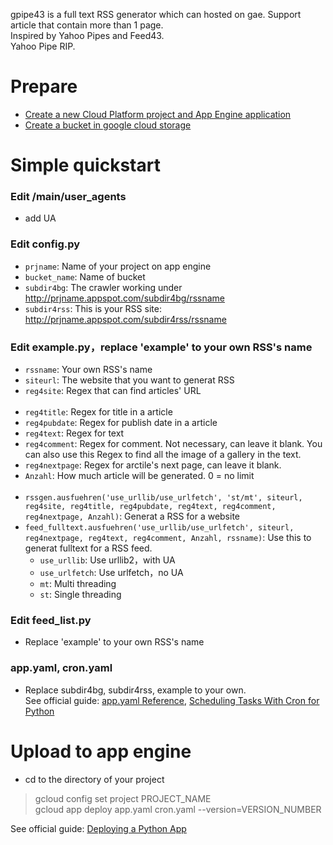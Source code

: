 gpipe43 is a full text RSS generator which can hosted on gae. Support article that contain more than 1 page.<br>
Inspired by Yahoo Pipes and Feed43.<br>
Yahoo Pipe RIP.

Prepare
====
* [Create a new Cloud Platform project and App Engine application](https://cloud.google.com/appengine/docs/standard/python/quickstart)
* [Create a bucket in google cloud storage](https://cloud.google.com/storage/docs/quickstart-console)

Simple quickstart
====
### Edit /main/user_agents
* add UA
### Edit config.py
* `prjname`: Name of your project on app engine
* `bucket_name`: Name of bucket
* `subdir4bg`: The crawler working under http://prjname.appspot.com/subdir4bg/rssname
* `subdir4rss`: This is your RSS site: http://prjname.appspot.com/subdir4rss/rssname
### Edit example.py，replace 'example' to your own RSS's name
* `rssname`: Your own RSS's name
* `siteurl`: The website that you want to generat RSS
* `reg4site`: Regex that can find articles' URL<br><br>
* `reg4title`: Regex for title in a article
* `reg4pubdate`: Regex for publish date in a article
* `reg4text`: Regex for text
* `reg4comment`: Regex for comment. Not necessary, can leave it blank. You can also use this Regex to find all the image of a gallery in the text.
* `reg4nextpage`: Regex for arctile's next page, can leave it blank.
* `Anzahl`: How much article will be generated. 0 = no limit<br><br>
* `rssgen.ausfuehren('use_urllib/use_urlfetch', 'st/mt', siteurl, reg4site, reg4title, reg4pubdate, reg4text, reg4comment, reg4nextpage, Anzahl)`: Generat a RSS for a website
* `feed_fulltext.ausfuehren('use_urllib/use_urlfetch', siteurl, reg4nextpage, reg4text, reg4comment, Anzahl, rssname)`: Use this to generat fulltext for a RSS feed.
	* `use_urllib`: Use urllib2，with UA
	* `use_urlfetch`: Use urlfetch，no UA
	* `mt`: Multi threading
	* `st`: Single threading


### Edit feed_list.py
* Replace 'example' to your own RSS's name

### app.yaml, cron.yaml
* Replace subdir4bg, subdir4rss, example to your own.<br>
See official guide: [app.yaml Reference](https://cloud.google.com/appengine/docs/standard/python/config/appref), [Scheduling Tasks With Cron for Python](https://cloud.google.com/appengine/docs/standard/python/config/cron)

Upload to app engine
====
* cd to the directory of your project
>gcloud config set project PROJECT_NAME<br>
>gcloud app deploy app.yaml cron.yaml --version=VERSION_NUMBER<br>

See official guide: [Deploying a Python App](https://cloud.google.com/appengine/docs/standard/python/tools/uploadinganapp)

